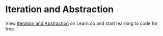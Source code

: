 # Iteration and Abstraction
<p class='util--hide'>View <a href='https://learn.co/lessons/phrg-iterators-and-abstraction-ruby'>Iteration and Abstraction</a> on Learn.co and start learning to code for free.</p>
